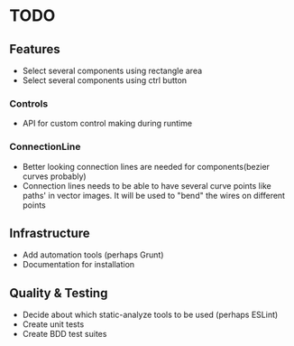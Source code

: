 # TODO

## Features
* Select several components using rectangle area
* Select several components using ctrl button

### Controls
* API for custom control making during runtime 

### ConnectionLine
* Better looking connection lines are needed for components(bezier curves probably)
* Connection lines needs to be able to have several curve points like paths' in vector images. It will be used to "bend" the wires on different points

## Infrastructure
* Add automation tools (perhaps Grunt)
* Documentation for installation

## Quality & Testing
* Decide about which static-analyze tools to be used (perhaps ESLint)
* Create unit tests
* Create BDD test suites
